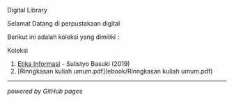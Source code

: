 Digital Library

Selamat Datang di perpustakaan digital

Berikut ini adalah koleksi yang dimiliki :

Koleksi
1. [Etika Informasi](ebook/garuda2590562.pdf) - Sulistyo Basuki (2019)
2. [Rinngkasan kuliah umum.pdf](ebook/Rinngkasan kuliah umum.pdf)
---

*powered by GitHub pages*
